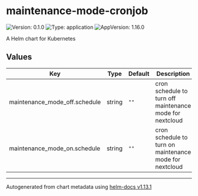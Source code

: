 # maintenance-mode-cronjob

![Version: 0.1.0](https://img.shields.io/badge/Version-0.1.0-informational?style=flat-square) ![Type: application](https://img.shields.io/badge/Type-application-informational?style=flat-square) ![AppVersion: 1.16.0](https://img.shields.io/badge/AppVersion-1.16.0-informational?style=flat-square)

A Helm chart for Kubernetes

## Values

| Key | Type | Default | Description |
|-----|------|---------|-------------|
| maintenance_mode_off.schedule | string | `""` | cron schedule to turn off maintenance mode for nextcloud |
| maintenance_mode_on.schedule | string | `""` | cron schedule to turn on maintenance mode for nextcloud |

----------------------------------------------
Autogenerated from chart metadata using [helm-docs v1.13.1](https://github.com/norwoodj/helm-docs/releases/v1.13.1)
